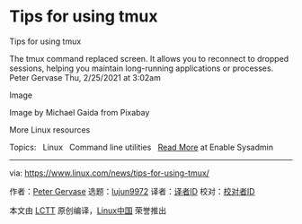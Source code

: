 [#]: subject: (Tips for using tmux)
[#]: via: (https://www.linux.com/news/tips-for-using-tmux/)
[#]: author: (Peter Gervase https://www.redhat.com/sysadmin/tips-using-tmux)
[#]: collector: (lujun9972)
[#]: translator: ( )
[#]: reviewer: ( )
[#]: publisher: ( )
[#]: url: ( )

Tips for using tmux
======

Tips for using tmux

The tmux command replaced screen. It allows you to reconnect to dropped sessions, helping you maintain long-running applications or processes.
Peter Gervase
Thu, 2/25/2021 at 3:02am

Image

Image by Michael Gaida from Pixabay

More Linux resources

Topics:  
Linux  
Command line utilities  
[Read More][1] at Enable Sysadmin

--------------------------------------------------------------------------------

via: https://www.linux.com/news/tips-for-using-tmux/

作者：[Peter Gervase][a]
选题：[lujun9972][b]
译者：[译者ID](https://github.com/译者ID)
校对：[校对者ID](https://github.com/校对者ID)

本文由 [LCTT](https://github.com/LCTT/TranslateProject) 原创编译，[Linux中国](https://linux.cn/) 荣誉推出

[a]: https://www.redhat.com/sysadmin/tips-using-tmux
[b]: https://github.com/lujun9972
[1]: https://www.redhat.com/sysadmin/tips-using-tmux
